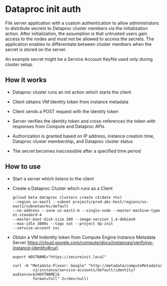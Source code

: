# Dataproc init auth

File server application with a custom authentication to allow administrators to distribute secrets to Dataproc
cluster members via the initialization action. After initialization, the assumption is that untrusted users gain access 
to the nodes and must not be allowed to access the secrets. The application enables to differentiate between cluster
members when the secret is stored on the server. 

An example secret might be a Service Account Keyfile used only during cluster setup. 


## How it works

- Dataproc cluster runs an init action which starts the client

- Client obtains VM Identity token from instance metadata

- Client sends a POST request with the identity token

- Server verifies the identity token and cross-references the token with responses from Compute and Dataproc APIs

- Authorization is granted based on IP address, instance creation time, Dataproc cluster membership, and Dataproc cluster status

- The secret becomes inaccessible after a specified time period

## How to use

- Start a server which listens to the client

- Create a Dataproc Cluster which runs as a Client 
    ```
    gcloud beta dataproc clusters create c$(date +%s)
    --region us-east1 --subnet projects/prod-abc-host/regions/us-east1/subnetworks/default 
    --no-address --zone us-east1-b --single-node --master-machine-type n1-standard-4 
    --master-boot-disk-size 100 --image-version 1.4-debian9 
    --max-idle 3600s --tags nat --project dp-init 
    --service-account svc
    ```

- Obtain a VM Indentity token from Compute Engine Instance Metadata Server
https://cloud.google.com/compute/docs/instances/verifying-instance-identity#curl

    ```
    export HOSTNAME="https://secureinit.local"
    
    curl -H "Metadata-Flavor: Google" "http://metadata/computeMetadata/
             v1/instance/service-accounts/default/identity?audience=${HOSTNAME}&
             format=full" 2>/dev/null)
    ```




